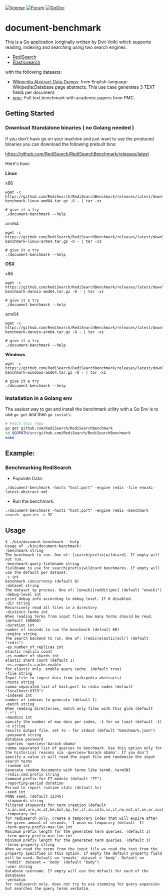 [![license](https://img.shields.io/github/license/RediSearch/RediSearchBenchmark.svg)](https://github.com/RediSearch/RediSearchBenchmark)
[![Forum](https://img.shields.io/badge/Forum-RediSearch-blue)](https://forum.redislabs.com/c/modules/redisearch/)
[![GoDoc](https://godoc.org/github.com/RediSearch/RediSearchBenchmark?status.svg)](https://godoc.org/github.com/RediSearch/RediSearchBenchmark)

# document-benchmark
This is a Go application (originally written by Dvir Volk) which supports reading, indexing and searching using two search engines:

* [RediSearch](https://github.com/RediSearch/RediSearch)
* [Elasticsearch](https://www.elastic.co/)

with the following datasets:

* [Wikipedia Abstract Data Dumps](https://s3.amazonaws.com/benchmarks.redislabs/redisearch/datasets/enwiki-abstract/enwiki-latest-abstract.xml): from English-language Wikipedia:Database page abstracts. This use case generates 3 TEXT fields per document.
* [pmc](https://s3.amazonaws.com/benchmarks.redislabs/redisearch/datasets/pmc/documents.json.bz2): Full text benchmark with academic papers from PMC.



## Getting Started

### Download Standalone binaries ( no Golang needed )

If you don't have go on your machine and just want to use the produced binaries you can download the following prebuilt bins:

https://github.com/RediSearch/RediSearchBenchmark/releases/latest

Here's how:

**Linux**

x86
```
wget -c https://github.com/RediSearch/RediSearchBenchmark/releases/latest/download/document-benchmark-linux-amd64.tar.gz -O - | tar -xz

# give it a try
./document-benchmark --help
```

arm64
```
wget -c https://github.com/RediSearch/RediSearchBenchmark/releases/latest/download/document-benchmark-linux-arm64.tar.gz -O - | tar -xz

# give it a try
./document-benchmark --help
```

**OSX**

x86
```
wget -c https://github.com/RediSearch/RediSearchBenchmark/releases/latest/download/document-benchmark-darwin-amd64.tar.gz -O - | tar -xz

# give it a try
./document-benchmark --help
```

arm64
```
wget -c https://github.com/RediSearch/RediSearchBenchmark/releases/latest/download/document-benchmark-darwin-arm64.tar.gz -O - | tar -xz

# give it a try
./document-benchmark --help
```

**Windows**
```
wget -c https://github.com/RediSearch/RediSearchBenchmark/releases/latest/download/document-benchmark-windows-amd64.tar.gz -O - | tar -xz

# give it a try
./document-benchmark --help
```

### Installation in a Golang env

The easiest way to get and install the benchmark utility with a Go Env is to use
`go get` and then `go install`:
```bash
# Fetch this repo
go get github.com/RediSearch/RediSearchBenchmark
cd $GOPATH/src/github.com/RediSearch/RediSearchBenchmark
make
```

## Example:

### Benchmarking RediSearch

* Populate Data:
```
./document-benchmark -hosts "host:port" -engine redis -file enwiki-latest-abstract.xml
```

* Run the benchmark:
```
./document-benchmark -hosts "host:port" -engine redis -benchmark search -queries -c 32 
```


## Usage 

```
$ ./bin/document-benchmark --help
Usage of ./bin/document-benchmark:
-benchmark string
The benchmark to run. One of: [search|prefix|wildcard]. If empty will not run.
-benchmark-query-fieldname string
fieldname to use for search|prefix|wildcard benchmarks. If empty will use the default per dataset.
-c int
benchmark concurrency (default 8)
-dataset string
The dataset tp process. One of: [enwiki|reddit|pmc] (default "enwiki")
-debug-level int
print debug info according to debug level. If 0 disabled.
-dir string
Recursively read all files in a directory
-distinct-terms int
When reading terms from input files how many terms should be read. (default 100000)
-duration int
number of seconds to run the benchmark (default 60)
-engine string
The search backend to run. One of: [redis|elastic|solr] (default "redis")
-es.number_of_replicas int
elastic replica count
-es.number_of_shards int
elastic shard count (default 1)
-es.requests.cache.enable
for elastic only. enable query cache. (default true)
-file string
Input file to ingest data from (wikipedia abstracts)
-hosts string
comma separated list of host:port to redis nodes (default "localhost:6379")
-indexes int
number of indexes to generate (default 1)
-match string
When reading directories, match only files with this glob (default ".*")
-maxdocs int
specify the number of max docs per index, -1 for no limit (default -1)
-o string
results output file. set to - for stdout (default "benchmark.json")
-password string
database password
-queries -queries='barack obama'
comma separated list of queries to benchmark. Use this option only for the historical reasons via -queries='barack obama'. If you don't specify a value it will read the input file and randomize the input search terms
-random int
Generate random documents with terms like term0..term{N}
-redis.cmd.prefix string
Command prefix for FT module (default "FT")
-reporting-period duration
Period to report runtime stats (default 1s)
-seed int
PRNG seed. (default 12345)
-stopwords string
filtered stopwords for term creation (default "a,an,and,are,as,at,be,but,by,for,if,in,into,is,it,no,not,of,on,or,such,that,the,their,then,there,these,they,this,to,was,will,with")
-temporary int
for redisearch only, create a temporary index that will expire after the given amount of seconds, -1 mean no temporary (default -1)
-term-query-prefix-max-len int
Maximum prefix length for the generated term queries. (default 3)
-term-query-prefix-min-len int
Minimum prefix length for the generated term queries. (default 3)
-terms-property string
When we read the terms from the input file we read the text from the property specified in this option. If empty the default property field will be used. Default on 'enwiki' dataset = 'body'. Default on 'reddit' dataset = 'body' (default "body")
-user string
database username. If empty will use the default for each of the databases
-verbatim
for redisearch only. does not try to use stemming for query expansion but searches the query terms verbatim.
```